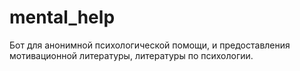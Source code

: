 # mental_help
Бот для анонимной психологической помощи, и предоставления мотивационной литературы, литературы по психологии.
